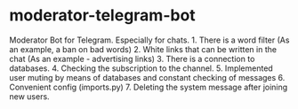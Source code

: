 # moderator-telegram-bot
Moderator Bot for Telegram. Especially for chats.  1. There is a word filter (As an example, a ban on bad words) 2. White links that can be written in the chat (As an example - advertising links) 3. There is a connection to databases. 4. Checking the subscription to the channel. 5. Implemented user muting by means of databases and constant checking of messages 6. Convenient config (imports.py) 7. Deleting the system message after joining new users.
